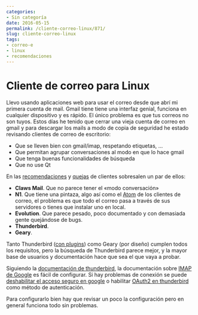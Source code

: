 ```yaml
---
categories:
- Sin categoría
date: 2016-05-15
permalink: /cliente-correo-linux/871/
slug: cliente-correo-linux
tags:
- correo-e
- linux
- recomendaciones
---
```


# Cliente de correo para Linux

Llevo usando aplicaciones web para usar el correo desde que abrí mi primera cuenta de mail. Gmail tiene tiene una interfaz genial, funciona en cualquier dispositivo y es rápido. El único problema es que tus correos no son tuyos. Estos días he tenido que cerrar una vieja cuenta de correo en gmail y para descargar los mails a modo de copia de seguridad he estado revisando clientes de correo de escritorio:

- Que se lleven bien con gmail/imap, respetando etiquetas, …
- Que permitan agrupar conversaciones al modo en que lo hace gmail
- Que tenga buenas funcionalidades de búsqueda
- Que no use Qt

En las [recomendaciones](https://opensource.com/business/15/10/top-open-source-desktop-email-clients) y [quejas](http://www.techrepublic.com/article/the-lamentable-state-of-linux-and-email-clients/) de clientes sobresalen un par de ellos:

- **Claws Mail**. Que no parece tener el «modo conversación»
- **N1**. Que tiene una pintaza, algo así como el [Atom](https://atom.io/) de los clientes de correo, el problema es que todo el correo pasa a través de sus servidores o tienes que instalar uno en local.
- **Evolution**. Que parece pesado, poco documentado y con demasiada gente quejándose de bugs.
- **Thunderbird**.
- **Geary**.

Tanto Thunderbird ([con plugins](http://techtinkering.com/2014/06/22/how-to-make-thunderbird-feel-like-geary/)) como Geary (por diseño) cumplen todos los requisitos, pero la búsqueda de Thunderbird parece mejor, y la mayor base de usuarios y documentación hace que sea el que vaya a probar.

Siguiendo la [documentación de thunderbird](https://support.mozilla.org/en-US/kb/thunderbird-and-gmail), la documentación sobre [IMAP de Google](https://support.google.com/mail/topic/3397500?hl=en&ref_topic=3398031) es fácil de configurar. Si hay problemas de conexión se puede [deshabilitar el acceso seguro en google](https://www.pcsteps.com/2300-use-gmail-with-thunderbird-offline-access-backup/) o habilitar [OAuth2 en thunderbird](http://kb.mozillazine.org/Using_Gmail_with_Thunderbird_and_Mozilla_Suite) como método de autenticación.

Para configurarlo bien hay que revisar un poco la configuración pero en general funciona todo sin problemas.